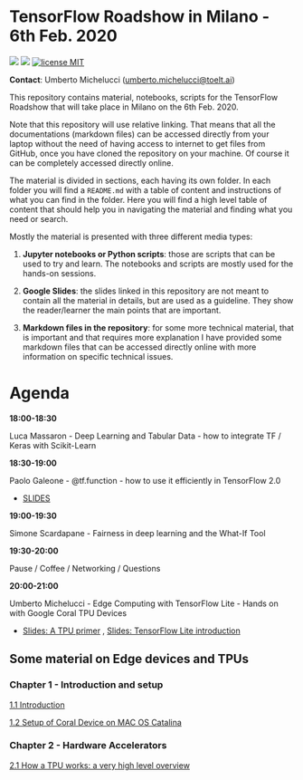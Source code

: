 # TensorFlow Roadshow in Milano - 6th Feb. 2020

![](https://img.shields.io/badge/dependencies-TensorFlow20-blue)
![](https://img.shields.io/badge/dependencies-Jupyter-red)
[![license MIT](https://img.shields.io/badge/license-MIT-green.svg)](https://opensource.org/licenses/MIT)
<!--![](https://img.shields.io/github/forks/toelt-lcc/Bootcamp-Deep-Learning-on-Edge-Devices?label=Fork)
![](https://img.shields.io/github/last-commit/toelt-Michelucci/Bootcamp-Deep-Learning-on-Edge-Devices.svg)
![](https://img.shields.io/github/stars/michelucci/oreilly-london-ai.svg)
![](https://img.shields.io/github/issues/michelucci/oreilly-london-ai.svg)-->

**Contact**: Umberto Michelucci (umberto.michelucci@toelt.ai) 

This repository contains material, notebooks, scripts for the TensorFlow Roadshow that will take place in Milano on the 6th Feb. 2020.

Note that this repository will use relative linking. That means that
all the documentations (markdown files) can be accessed directly
from your laptop without the need of having access to internet
to get files from GitHub, once you have cloned the repository
on your machine. Of course it can be completely accessed directly
online.

The material is divided in sections, each having its own folder.
In each folder you will find a `README.md` with a table of content and instructions of what you can find in the folder. Here you will find a high level table of content that should help you in navigating the material and finding what you need or search.

Mostly the material is presented with three different media types:

1. **Jupyter notebooks or Python scripts**:  those are scripts that can
be used to try and learn. The notebooks and scripts are mostly used for
the hands-on sessions.

2. **Google Slides**: the slides linked in this repository are not meant
to contain all the material in details, but are used as a guideline.
They show the reader/learner the main points that are important.

3. **Markdown files in the repository**: for some more technical material,
that is important and that requires more explanation I have provided
some markdown files that can be accessed directly online with more information
on specific technical issues.

# Agenda


**18:00-18:30**

Luca Massaron - Deep Learning and Tabular Data - how to integrate TF / Keras with Scikit-Learn

**18:30-19:00**

Paolo Galeone - @tf.function - how to use it efficiently in TensorFlow 2.0 
- [SLIDES](https://pgaleone.eu/tf-function-talk/#slide=1)

**19:00-19:30**

Simone Scardapane - Fairness in deep learning and the What-If Tool

**19:30-20:00**

Pause / Coffee / Networking / Questions

**20:00-21:00**

Umberto Michelucci - Edge Computing with TensorFlow Lite - Hands on with Google Coral TPU Devices
-  [Slides: A TPU primer](https://docs.google.com/presentation/d/1itxw8EGG-K0LI-jrczWfZnWcsWM2a4zBkqGukVQ5QNw/edit?usp=sharing)
, [Slides: TensorFlow Lite introduction](https://docs.google.com/presentation/d/1tyHy5kmu-f2vq4gcT-ny9eQVxk4BqL6scFRtfeFbtDw/edit?usp=sharing)


## Some material on Edge devices and TPUs

### Chapter 1 - Introduction and setup

[1.1 Introduction](1-Introduction/1-1-Introduction.md)

[1.2 Setup of Coral Device on MAC OS Catalina](1-Introduction/1-2-Setup-of-Coral-Catalina.md)



### Chapter 2 - Hardware Accelerators


[2.1 How a TPU works: a very high level overview](2-Hardware_Accelerators/2-1-TPU.md)

